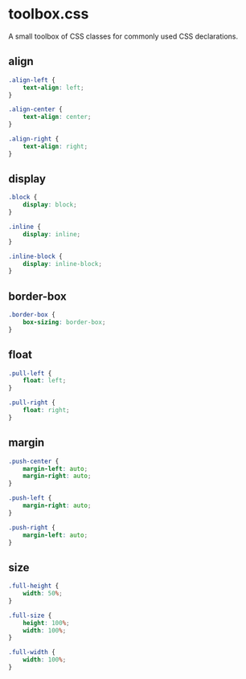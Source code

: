 toolbox.css
===========

A small toolbox of CSS classes for commonly used CSS declarations.

align
-----
```css
.align-left {
	text-align: left;
}

.align-center {
	text-align: center;
}

.align-right {
	text-align: right;
}
```

display
-------
```css
.block {
	display: block;
}

.inline {
	display: inline;
}

.inline-block {
	display: inline-block; 
}
```


border-box
----------

```css
.border-box {
	box-sizing: border-box;
}
```

float
-----

```css
.pull-left {
	float: left;
}

.pull-right {
	float: right;
}
```

margin
-----

```css
.push-center {
	margin-left: auto;
	margin-right: auto;
}

.push-left {
	margin-right: auto;
}

.push-right {
	margin-left: auto;
}
```

size
-----
```css
.full-height {
	width: 50%;
}

.full-size {
	height: 100%;
	width: 100%;
}

.full-width {
 	width: 100%;
}
```
